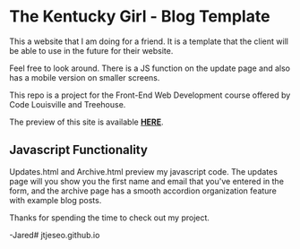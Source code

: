 # The Kentucky Girl - Blog Template

This a website that I am doing for a friend. It is a template that the client will be able to use in the future for their website.

Feel free to look around. There is a JS function on the update page and also has a mobile version on smaller screens.

This repo is a project for the Front-End Web Development course offered by Code Louisville and Treehouse.

The preview of this site is available **[HERE](https://jtjeseo.github.io/KentuckyGirl "The Kentucky Girl")**.

## Javascript Functionality

Updates.html and Archive.html preview my javascript code. The updates page will you show you the first name and email that you've entered in the form, and the archive page has a smooth accordion organization feature with example blog posts.

Thanks for spending the time to check out my project.

-Jared# jtjeseo.github.io